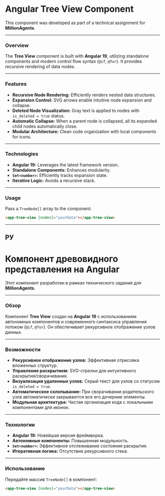 # Angular Tree View Component

This component was developed as part of a technical assignment for **MillionAgents**.

---

### Overview

The **Tree View** component is built with **Angular 19**, utilizing standalone components and modern control flow syntax (`@if`, `@for`). It provides recursive rendering of data nodes.

---

### Features

* **Recursive Node Rendering:** Efficiently renders nested data structures.
* **Expansion Control:** SVG arrows enable intuitive node expansion and collapse.
* **Deleted Node Visualization:** Gray text is applied to nodes with `is_deleted = true` status.
* **Automatic Collapse:** When a parent node is collapsed, all its expanded child nodes automatically close.
* **Modular Architecture:** Clean code organization with local components for icons.

---

### Technologies

* **Angular 19:** Leverages the latest framework version.
* **Standalone Components:** Enhances modularity.
* **`Set<number>`:** Efficiently tracks expansion state.
* **Iterative Logic:** Avoids a recursive stack.

---

### Usage

Pass a `TreeNode[]` array to the component:

```html
<app-tree-view [nodes]="yourData"></app-tree-view>
```
---
РУ
---
# Компонент древовидного представления на Angular

Этот компонент разработан в рамках технического задания для **MillionAgents**.

---

### Обзор

Компонент **Tree View** создан на **Angular 19** с использованием автономных компонентов и современного синтаксиса управления потоком (`@if`, `@for`). Он обеспечивает рекурсивное отображение узлов данных.

---

### Возможности

* **Рекурсивное отображение узлов:** Эффективная отрисовка вложенных структур.
* **Управление раскрытием:** SVG-стрелки для интуитивного раскрытия/сворачивания.
* **Визуализация удаленных узлов:** Серый текст для узлов со статусом `is_deleted = true`.
* **Автоматическое схлопывание:** При сворачивании родительского узла автоматически закрываются все его дочерние элементы.
* **Модульная архитектура:** Чистая организация кода с локальными компонентами для иконок.

---

### Технологии

* **Angular 19:** Новейшая версия фреймворка.
* **Автономные компоненты:** Повышенная модульность.
* **`Set<number>`:** Эффективное отслеживание состояния раскрытия.
* **Итеративная логика:** Отсутствие рекурсивного стека.

---

### Использование

Передайте массив `TreeNode[]` в компонент:

```html
<app-tree-view [nodes]="yourData"></app-tree-view>
